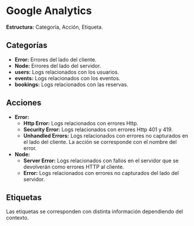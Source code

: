 # Google Analytics

**Estructura:** Categoría, Acción, Etiqueta.

## Categorías

- **Error:** Errores del lado del cliente.
- **Node:** Errores del lado del servidor.
- **users:** Logs relacionados con los usuarios.
- **events:** Logs relacionados con los eventos.
- **bookings:** Logs relacionados con las reservas.

## Acciones

- **Error:**
    - **Http Error:** Logs relacionados con errores Http.
    - **Security Error:** Logs relacionados con errores Http 401 y 419.
    - **Unhandled Errors:** Logs relacionados con errores no capturados en el lado del cliente. La acción se corresponde con el nombre del error.
- **Node:**
    - **Server Error:** Logs relacionados con fallos en el servidor que se devolverán como errores HTTP al cliente.
    - **Error:** Logs relacionados con errores no capturados del lado del servidor.

## Etiquetas

Las etiquetas se corresponden con distinta información dependiendo del contexto.